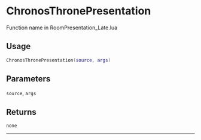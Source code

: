 # ChronosThronePresentation
Function name in RoomPresentation_Late.lua
## Usage
```lua
ChronosThronePresentation(source, args)
```
## Parameters
`source`, `args`
## Returns
`none`

---